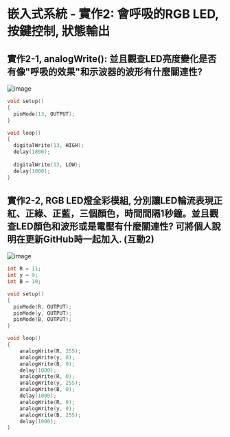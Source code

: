 # 嵌入式系統 - 實作2: 會呼吸的RGB LED, 按鍵控制, 狀態輸出

## 實作2-1, analogWrite(): 並且觀查LED亮度變化是否有像"呼吸的效果"和示波器的波形有什麼關連性?

![image](https://user-images.githubusercontent.com/89329299/135738895-1609af6c-937b-48db-8c45-ca03b206c399.png)

````c
void setup()
{
  pinMode(13, OUTPUT);
}

void loop()
{
  digitalWrite(13, HIGH);
  delay(1000); 
 
  digitalWrite(13, LOW);
  delay(1000); 
}
````

## 實作2-2, RGB LED燈全彩模組, 分別讓LED輪流表現正紅、正綠、正藍，三個顏色，時間間隔1秒鐘。並且觀查LED顏色和波形或是電壓有什麼關連性? 可將個人說明在更新GitHub時一起加入. (互動2)

![image](https://user-images.githubusercontent.com/89329299/135739533-805a6bd0-78c1-46a4-af29-76c49f327e24.png)
````C
int R = 11;
int y = 9;
int B = 10;

void setup()
{
  pinMode(R, OUTPUT);
  pinMode(y, OUTPUT);
  pinMode(B, OUTPUT);  
}

void loop()
{
	analogWrite(R, 255);
	analogWrite(y, 0);
	analogWrite(B, 0);
  	delay(1000);
	analogWrite(R, 0);
	analogWrite(y, 255);
	analogWrite(B, 0);
  	delay(1000);
	analogWrite(R, 0);
	analogWrite(y, 0);
	analogWrite(B, 255);
  	delay(1000);  
}
````
